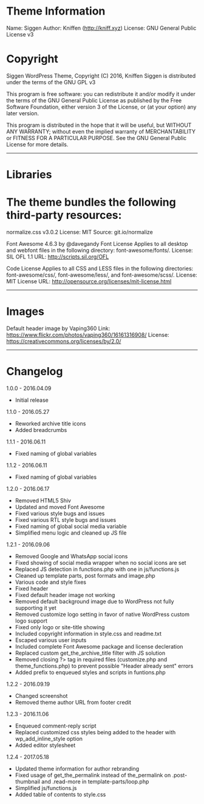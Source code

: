 # Theme Information
Name: Siggen
Author: Kniffen (http://kniff.xyz)
License: GNU General Public License v3

# Copyright
Siggen WordPress Theme, Copyright (C) 2016, Kniffen
Siggen is distributed under the terms of the GNU GPL v3

This program is free software: you can redistribute it and/or modify
it under the terms of the GNU General Public License as published by
the Free Software Foundation, either version 3 of the License, or
(at your option) any later version.

This program is distributed in the hope that it will be useful,
but WITHOUT ANY WARRANTY; without even the implied warranty of
MERCHANTABILITY or FITNESS FOR A PARTICULAR PURPOSE.  See the
GNU General Public License for more details.

-----------------------------------------------------------------------------

# Libraries
# The theme bundles the following third-party resources:

normalize.css v3.0.2
License: MIT
Source: git.io/normalize

Font Awesome 4.6.3 by @davegandy
  Font License
    Applies to all desktop and webfont files in the following directory: font-awesome/fonts/.
    License: SIL OFL 1.1
    URL: http://scripts.sil.org/OFL

  Code License
    Applies to all CSS and LESS files in the following directories: font-awesome/css/, font-awesome/less/, and font-awesome/scss/.
    License: MIT License
    URL: http://opensource.org/licenses/mit-license.html

-----------------------------------------------------------------------------

# Images

Default header image
by Vaping360
Link: https://www.flickr.com/photos/vaping360/16161316908/
License: https://creativecommons.org/licenses/by/2.0/

-----------------------------------------------------------------------------

# Changelog

1.0.0 - 2016.04.09
- Initial release

1.1.0 - 2016.05.27
- Reworked archive title icons
- Added breadcrumbs

1.1.1 - 2016.06.11
- Fixed naming of global variables

1.1.2 - 2016.06.11
- Fixed naming of global variables

1.2.0 - 2016.06.17
- Removed HTML5 Shiv
- Updated and moved Font Awesome
- Fixed various style bugs and issues
- Fixed various RTL style bugs and issues
- Fixed naming of global social media variable
- Simplified menu logic and cleaned up JS file

1.2.1 - 2016.09.06
- Removed Google and WhatsApp social icons
- Fixed showing of social media wrapper when no social icons are set
- Replaced JS detection in functions.php with one in js/functions.js
- Cleaned up template parts, post formats and image.php
- Various code and style fixes
- Fixed header
- Fixed default header image not working
- Removed default background image due to WordPress not fully supporting it yet
- Removed customize logo setting in favor of native WordPress custom logo support
- Fixed only logo or site-title showing
- Included copyright information in style.css and readme.txt
- Escaped various user inputs
- Included complete Font Awesome package and license decleration
- Replaced custom get_the_archive_title filter with JS solution
- Removed closing ?> tag in required files (customize.php and theme_functions.php) to prevent possible "Header already sent" errors
- Added prefix to enqueued styles and scripts in funtions.php

1.2.2 - 2016.09.19
- Changed screenshot
- Removed theme author URL from footer credit

1.2.3 - 2016.11.06
- Enqueued comment-reply script
- Replaced customized css styles being added to the header with wp_add_inline_style option
- Added editor stylesheet

1.2.4 - 2017.05.18
- Updated theme information for author rebranding
- Fixed usage of get_the_permalink instead of the_permalink on .post-thumbnail and .read-more in template-parts/loop.php
- Simplified js/functions.js
- Added table of contents to style.css